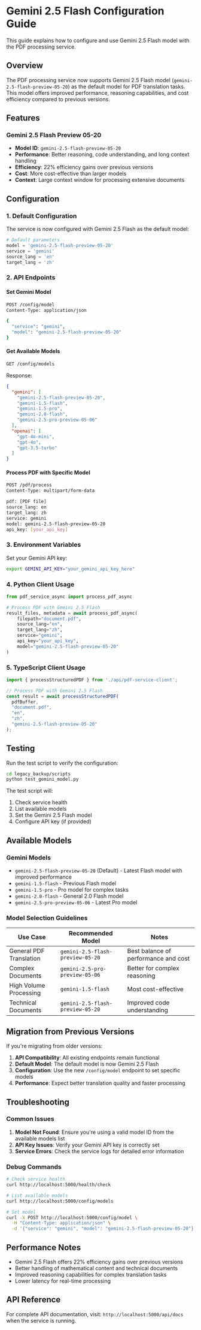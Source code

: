 # Gemini 2.5 Flash Configuration Guide

This guide explains how to configure and use Gemini 2.5 Flash model with the PDF processing service.

## Overview

The PDF processing service now supports Gemini 2.5 Flash model (`gemini-2.5-flash-preview-05-20`) as the default model for PDF translation tasks. This model offers improved performance, reasoning capabilities, and cost efficiency compared to previous versions.

## Features

### Gemini 2.5 Flash Preview 05-20
- **Model ID**: `gemini-2.5-flash-preview-05-20`
- **Performance**: Better reasoning, code understanding, and long context handling
- **Efficiency**: 22% efficiency gains over previous versions
- **Cost**: More cost-effective than larger models
- **Context**: Large context window for processing extensive documents

## Configuration

### 1. Default Configuration

The service is now configured with Gemini 2.5 Flash as the default model:

```python
# Default parameters
model = 'gemini-2.5-flash-preview-05-20'
service = 'gemini'
source_lang = 'en'
target_lang = 'zh'
```

### 2. API Endpoints

#### Set Gemini Model
```bash
POST /config/model
Content-Type: application/json

{
  "service": "gemini",
  "model": "gemini-2.5-flash-preview-05-20"
}
```

#### Get Available Models
```bash
GET /config/models
```

Response:
```json
{
  "gemini": [
    "gemini-2.5-flash-preview-05-20",
    "gemini-1.5-flash",
    "gemini-1.5-pro",
    "gemini-2.0-flash",
    "gemini-2.5-pro-preview-05-06"
  ],
  "openai": [
    "gpt-4o-mini",
    "gpt-4o",
    "gpt-3.5-turbo"
  ]
}
```

#### Process PDF with Specific Model
```bash
POST /pdf/process
Content-Type: multipart/form-data

pdf: [PDF file]
source_lang: en
target_lang: zh
service: gemini
model: gemini-2.5-flash-preview-05-20
api_key: [your_api_key]
```

### 3. Environment Variables

Set your Gemini API key:
```bash
export GEMINI_API_KEY="your_gemini_api_key_here"
```

### 4. Python Client Usage

```python
from pdf_service_async import process_pdf_async

# Process PDF with Gemini 2.5 Flash
result_files, metadata = await process_pdf_async(
    filepath="document.pdf",
    source_lang="en",
    target_lang="zh",
    service="gemini",
    api_key="your_api_key",
    model="gemini-2.5-flash-preview-05-20"
)
```

### 5. TypeScript Client Usage

```typescript
import { processStructuredPDF } from './api/pdf-service-client';

// Process PDF with Gemini 2.5 Flash
const result = await processStructuredPDF(
  pdfBuffer,
  "document.pdf",
  "en",
  "zh",
  "gemini-2.5-flash-preview-05-20"
);
```

## Testing

Run the test script to verify the configuration:

```bash
cd legacy_backup/scripts
python test_gemini_model.py
```

The test script will:
1. Check service health
2. List available models
3. Set the Gemini 2.5 Flash model
4. Configure API key (if provided)

## Available Models

### Gemini Models
- `gemini-2.5-flash-preview-05-20` (Default) - Latest Flash model with improved performance
- `gemini-1.5-flash` - Previous Flash model
- `gemini-1.5-pro` - Pro model for complex tasks
- `gemini-2.0-flash` - General 2.0 Flash model
- `gemini-2.5-pro-preview-05-06` - Latest Pro model

### Model Selection Guidelines

| Use Case | Recommended Model | Notes |
|----------|-------------------|--------|
| General PDF Translation | `gemini-2.5-flash-preview-05-20` | Best balance of performance and cost |
| Complex Documents | `gemini-2.5-pro-preview-05-06` | Better for complex reasoning |
| High Volume Processing | `gemini-1.5-flash` | Most cost-effective |
| Technical Documents | `gemini-2.5-flash-preview-05-20` | Improved code understanding |

## Migration from Previous Versions

If you're migrating from older versions:

1. **API Compatibility**: All existing endpoints remain functional
2. **Default Model**: The default model is now Gemini 2.5 Flash
3. **Configuration**: Use the new `/config/model` endpoint to set specific models
4. **Performance**: Expect better translation quality and faster processing

## Troubleshooting

### Common Issues

1. **Model Not Found**: Ensure you're using a valid model ID from the available models list
2. **API Key Issues**: Verify your Gemini API key is correctly set
3. **Service Errors**: Check the service logs for detailed error information

### Debug Commands

```bash
# Check service health
curl http://localhost:5000/health/check

# List available models
curl http://localhost:5000/config/models

# Set model
curl -X POST http://localhost:5000/config/model \
  -H "Content-Type: application/json" \
  -d '{"service": "gemini", "model": "gemini-2.5-flash-preview-05-20"}'
```

## Performance Notes

- Gemini 2.5 Flash offers 22% efficiency gains over previous versions
- Better handling of mathematical content and technical documents
- Improved reasoning capabilities for complex translation tasks
- Lower latency for real-time processing

## API Reference

For complete API documentation, visit: `http://localhost:5000/api/docs` when the service is running. 